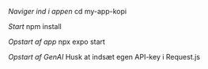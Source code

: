 *Naviger ind i appen*
cd my-app-kopi

*Start*
npm install 

*Opstart af app*
npx expo start

*Opstart af GenAI*
Husk at indsæt egen API-key i Request.js